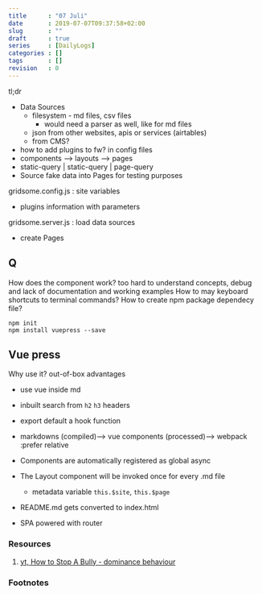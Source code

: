 ```yaml
---
title      : "07 Juli"
date       : 2019-07-07T09:37:58+02:00
slug       : ""
draft      : true
series     : [DailyLogs]
categories : []
tags       : []
revision   : 0
---
```


tl;dr
<!-- more -->

* Data Sources
  * filesystem - md files, csv files
    * would need a parser as well, like for md files
  * json from other websites, apis or services (airtables)
  * from CMS?
* how to add plugins to fw? in config files
* components --> layouts --> pages
* static-query | static-query | page-query
* Source fake data into Pages for testing purposes

gridsome.config.js
: site variables
* plugins information with parameters

gridsome.server.js
: load data sources
* create Pages

## Q
How does the component work?
too hard to understand concepts, debug and lack of documentation and working examples
How to may keyboard shortcuts to terminal commands?
How to create npm package dependecy file?
```
npm init
npm install vuepress --save
```

## Vue press

Why use it? out-of-box advantages

* use vue inside md
* inbuilt search from `h2` `h3` headers

* export default a hook function 
* markdowns (compiled)--> vue components (processed)--> webpack :prefer relative
* Components are automatically registered as global async
* The Layout component will be invoked once for every .md file
  * metadata variable `this.$site`, `this.$page`
* README.md gets converted to index.html
* SPA powered with router


### Resources

1. [yt, How to Stop A Bully - dominance behaviour](https://youtu.be/7oKjW1OIjuw)

### Footnotes

[^1]: 
[^2]: 
